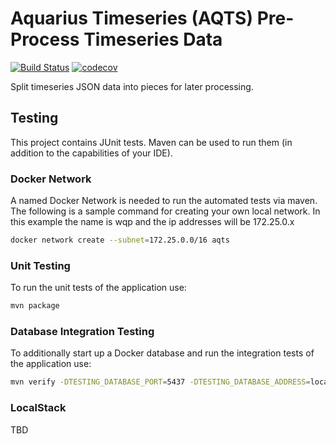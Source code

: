 # Aquarius Timeseries (AQTS) Pre-Process Timeseries Data

[![Build Status](https://travis-ci.com/usgs/aqts-capture-ts-corrected.svg?branch=master)](https://travis-ci.com/usgs/aqts-capture-ts-corrected)
[![codecov](https://codecov.io/gh/usgs/capture-ts-corrected/branch/master/graph/badge.svg)](https://codecov.io/gh/usgs/aqts-capture-ts-corrected)

Split timeseries JSON data into pieces for later processing.

## Testing
This project contains JUnit tests. Maven can be used to run them (in addition to the capabilities of your IDE).

### Docker Network
A named Docker Network is needed to run the automated tests via maven. The following is a sample command for creating your own local network. In this example the name is wqp and the ip addresses will be 172.25.0.x

```.sh
docker network create --subnet=172.25.0.0/16 aqts
```

### Unit Testing
To run the unit tests of the application use:

```.sh
mvn package
```

### Database Integration Testing
To additionally start up a Docker database and run the integration tests of the application use:

```.sh
mvn verify -DTESTING_DATABASE_PORT=5437 -DTESTING_DATABASE_ADDRESS=localhost -DTESTING_DATABASE_NETWORK=wdfn -DROOT_LOG_LEVEL=INFO
```

### LocalStack
TBD